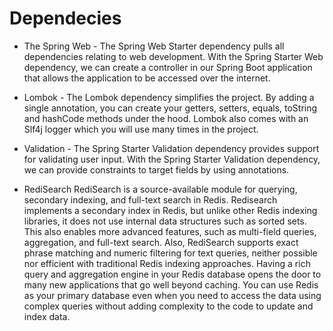 # Dependecies

- The Spring Web - The Spring Web Starter dependency pulls all dependencies relating to web development. With the Spring Starter Web dependency, we can create a controller in our Spring Boot application that allows the application to be accessed over the internet.

- Lombok - The Lombok dependency simplifies the project. By adding a single annotation, you can create your getters, setters, equals, toString and hashCode methods under the hood. Lombok also comes with an Slf4j logger which you will use many times in the project.

- Validation - The Spring Starter Validation dependency provides support for validating user input. With the Spring Starter Validation dependency, we can provide constraints to target fields by using annotations.

- RediSearch
  RediSearch is a source-available module for querying, secondary indexing, and full-text search in Redis. Redisearch implements a secondary index in Redis, but unlike other Redis indexing libraries, it does not use internal data structures such as sorted sets. This also enables more advanced features, such as multi-field queries, aggregation, and full-text search. Also, RediSearch supports exact phrase matching and numeric filtering for text queries, neither possible nor efficient with traditional Redis indexing approaches. Having a rich query and aggregation engine in your Redis database opens the door to many new applications that go well beyond caching. You can use Redis as your primary database even when you need to access the data using complex queries without adding complexity to the code to update and index data.

